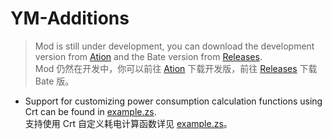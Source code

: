 # YM-Additions

> Mod is still under development, you can download the development version from [Ation](https://github.com/xinyihl/YM-Additions/actions) and the Bate version from [Releases](https://github.com/xinyihl/YM-Additions/releases).  \
Mod 仍然在开发中，你可以前往 [Ation](https://github.com/xinyihl/YM-Additions/actions) 下载开发版，前往 [Releases](https://github.com/xinyihl/YM-Additions/releases) 下载 Bate 版。


- Support for customizing power consumption calculation functions using Crt can be found in [example.zs](./scripts/example.zs).  \
支持使用 Crt 自定义耗电计算函数详见 [example.zs](./scripts/example.zs)。
